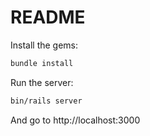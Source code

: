 # README

Install the gems:
```sh
bundle install
```

Run the server:

```sh
bin/rails server
```

And go to http://localhost:3000
